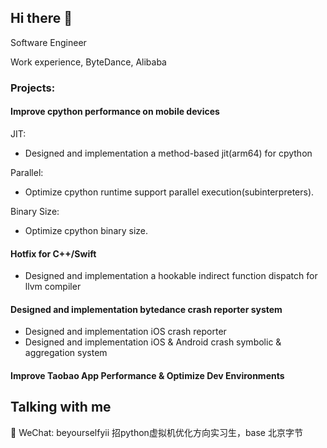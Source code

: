 
## Hi there 👋

Software Engineer 

Work experience, ByteDance, Alibaba

### Projects:
#### Improve cpython performance on mobile devices
JIT:
- Designed and implementation a method-based jit(arm64) for cpython

Parallel:
- Optimize cpython runtime support parallel execution(subinterpreters).

Binary Size:
- Optimize cpython binary size.

#### Hotfix for C++/Swift
- Designed and implementation a hookable indirect function dispatch for llvm compiler

#### Designed and implementation bytedance crash reporter system
- Designed and implementation iOS crash reporter
- Designed and implementation iOS & Android crash symbolic & aggregation system

#### Improve Taobao App Performance & Optimize Dev Environments



## Talking with me
💬 WeChat: beyourselfyii
招python虚拟机优化方向实习生，base 北京字节
